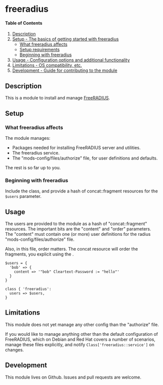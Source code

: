 
# freeradius

#### Table of Contents

1. [Description](#description)
2. [Setup - The basics of getting started with freeradius](#setup)
    * [What freeradius affects](#what-freeradius-affects)
    * [Setup requirements](#setup-requirements)
    * [Beginning with freeradius](#beginning-with-freeradius)
3. [Usage - Configuration options and additional functionality](#usage)
4. [Limitations - OS compatibility, etc.](#limitations)
5. [Development - Guide for contributing to the module](#development)

## Description

This is a module to install and manage
[FreeRADIUS](https://wiki.freeradius.org/Home).

## Setup

### What freeradius affects

The module manages:

* Packages needed for installing FreeRADIUS server and utilities.
* The freeradius service.
* The "mods-config/files/authorize" file, for user definitions and
  defaults.

The rest is so far up to you.

### Beginning with freeradius

Include the class, and provide a hash of concat::fragment resources
for the `$users` parameter.

## Usage

The users are provided to the module as a hash of "concat::fragment"
resources. The important bits are the "content" and "order"
parameters. The "content" must contain one (or more) user definitions
for the radius "mods-config/files/authorize" file.

Also, in this file, order matters. The concat resource will order the
fragments, you explicit using the .


```puppet
$users = {
  'bob' => {
    content => '"bob" Cleartext-Password := "hello"'
  }
}

class { 'freeradius':
  users => $users,
}
```

## Limitations

This module does not yet manage any other config than the "authorize"
file.

If you would like to manage anything other than the default
configuration of FreeRADIUS, which on Debian and Red Hat covers a
number of scenarios, manage these files explicitly, and notify
`Class['freeradius::service']` on changes.

## Development

This module lives on Github. Issues and pull requests are welcome.
